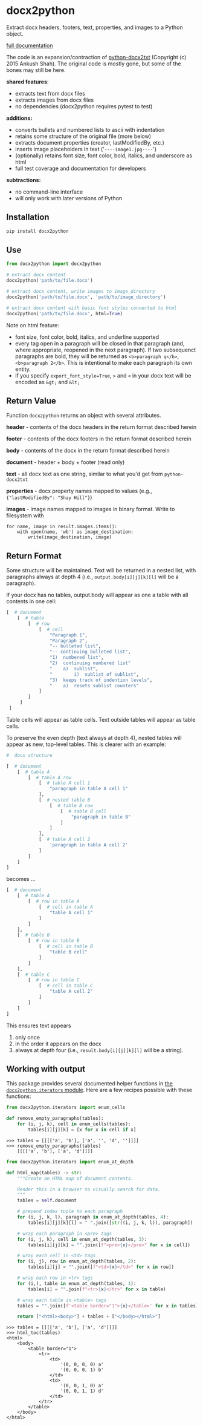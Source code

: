 # docx2python

Extract docx headers, footers, text, properties, and images to a Python object.

[full documentation](https://docx2python.readthedocs.io/en/latest/index.html)

The code is an expansion/contraction of [python-docx2txt](https://github.com/ankushshah89/python-docx2txt) (Copyright (c) 2015 Ankush Shah). The original code is mostly gone, but some of the bones may still be here.

__shared features__:
* extracts text from docx files
* extracts images from docx files
* no dependencies (docx2python requires pytest to test)

__additions:__
* converts bullets and numbered lists to ascii with indentation
* retains some structure of the original file (more below)
* extracts document properties (creator, lastModifiedBy, etc.) 
* inserts image placeholders in text ('`----image1.jpg----`')
* (optionally) retains font size, font color, bold, italics, and underscore as html
* full test coverage and documentation for developers
  
__subtractions:__
* no command-line interface
* will only work with later versions of Python


## Installation
```bash
pip install docx2python
```

## Use

```python
from docx2python import docx2python

# extract docx content
docx2python('path/to/file.docx')

# extract docx content, write images to image_directory
docx2python('path/to/file.docx', 'path/to/image_directory')

# extract docx content with basic font styles converted to html
docx2python('path/to/file.docx', html=True)
```

Note on html feature:
* font size, font color, bold, italics, and underline supported
* every tag open in a paragraph will be closed in that paragraph (and, where appropriate, reopened in the next paragraph). If two subsequenct paragraphs are bold, they will be returned as `<b>paragraph q</b>`, `<b>paragraph 2</b>`. This is intentional to make  each paragraph its own entity. 
* if you specify `export_font_style=True`, `>` and `<` in your docx text will be encoded as `&gt;` and `&lt;`

## Return Value

Function `docx2python` returns an object with several attributes.

__header__ - contents of the docx headers in the return format described herein

__footer__ - contents of the docx footers in the return format described herein

__body__ - contents of the docx in the return format described herein

__document__ - header  + body + footer (read only)

__text__ - all docx text as one string, similar to what you'd get from `python-docx2txt`

__properties__ - docx property names mapped to values (e.g., `{"lastModifiedBy": "Shay Hill"}`)

__images__ - image names mapped to images in binary format. Write to filesystem with

```
for name, image in result.images.items():
    with open(name, 'wb') as image_destination:
        write(image_destination, image)
```

## Return Format

Some structure will be maintained. Text will be returned in a nested list, with paragraphs always at depth 4 (i.e., `output.body[i][j][k][l]` will be a paragraph).

If your docx has no tables, output.body will appear as one a table with all contents in one cell:

```python
[  # document
    [  # table
        [  # row
            [  # cell
                "Paragraph 1",
                "Paragraph 2",
                "-- bulleted list",
                "-- continuing bulleted list",
                "1)  numbered list",
                "2)  continuing numbered list"
                "    a)  sublist",
                "        i)  sublist of sublist",
                "3)  keeps track of indention levels",
                "    a)  resets sublist counters"
            ]
        ]
     ]
 ]
```

Table cells will appear as table cells. Text outside tables will appear as table cells.


To preserve the even depth (text always at depth 4), nested tables will appear as new, top-level tables. This is clearer with an example:

```python
#  docx structure

[  # document
    [  # table A
        [  # table A row
            [  # table A cell 1
                "paragraph in table A cell 1"
            ],
            [  # nested table B
                [  # table B row
                    [  # table B cell
                        "paragraph in table B"
                    ]
                ]
            ],
            [  # table A cell 2
                'paragraph in table A cell 2'
            ]
        ]
    ]
]
```

becomes ...
```python
[  # document 
    [  # table A
        [  # row in table A
            [  # cell in table A
                "table A cell 1"
            ]
        ]
    ],
    [  # table B
        [  # row in table B
            [  # cell in table B
                "table B cell"
            ]
        ]
    ],
    [  # table C
        [  # row in table C
            [  # cell in table C
                "table A cell 2"
            ]
        ]
    ]
]
```

This ensures text appears

1. only once
1. in the order it appears on the docx
1. always at depth four (i.e., `result.body[i][j][k][l]` will be a string).
    
## Working with output

This package provides several documented helper functions in [the ``docx2python.iterators`` module](https://docx2python.readthedocs.io/en/latest/docx2python.html#module-iterators). Here are a few recipes possible with these functions:

```python
from docx2python.iterators import enum_cells

def remove_empty_paragraphs(tables):
    for (i, j, k), cell in enum_cells(tables):
        tables[i][j][k] = [x for x in cell if x]
```

```
>>> tables = [[[['a', 'b'], ['a', '', 'd', '']]]]
>>> remove_empty_paragraphs(tables)
    [[[['a', 'b'], ['a', 'd']]]]
```

```python
from docx2python.iterators import enum_at_depth

def html_map(tables) -> str:
    """Create an HTML map of document contents.

    Render this in a browser to visually search for data.
    """
    tables = self.document

    # prepend index tuple to each paragraph
    for (i, j, k, l), paragraph in enum_at_depth(tables, 4):
        tables[i][j][k][l] = " ".join([str((i, j, k, l)), paragraph])

    # wrap each paragraph in <pre> tags
    for (i, j, k), cell in enum_at_depth(tables, 3):
        tables[i][j][k] = "".join([f"<pre>{x}</pre>" for x in cell])

    # wrap each cell in <td> tags
    for (i, j), row in enum_at_depth(tables, 2):
        tables[i][j] = "".join([f"<td>{x}</td>" for x in row])

    # wrap each row in <tr> tags
    for (i,), table in enum_at_depth(tables, 1):
        tables[i] = "".join(f"<tr>{x}</tr>" for x in table)

    # wrap each table in <table> tags
    tables = "".join([f'<table border="1">{x}</table>' for x in tables])

    return ["<html><body>"] + tables + ["</body></html>"]
```

```
>>> tables = [[[['a', 'b'], ['a', 'd']]]]
>>> html_toc(tables)
<html>
    <body>
        <table border="1">
            <tr>
                <td>
                    '(0, 0, 0, 0) a'
                    '(0, 0, 0, 1) b'
                </td>
                <td>
                    '(0, 0, 1, 0) a'
                    '(0, 0, 1, 1) d'
                </td>
            </tr>
        </table>
    </body>
</html>
```

